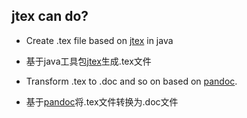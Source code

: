 ## jtex can do?
- Create .tex file based on [jtex](jtex.sourceforge.net) in java
- 基于java工具包[jtex](jtex.sourceforge.net)生成.tex文件

- Transform .tex to .doc and so on based on [pandoc](http://www.pandoc.org/).
- 基于[pandoc](http://www.pandoc.org/)将.tex文件转换为.doc文件


